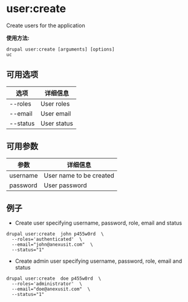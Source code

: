 # user:create
Create users for the application

**使用方法:**
```
drupal user:create [arguments] [options]
uc
```

## 可用选项
选项 | 详细信息
-------|-------------
--roles | User roles
--email | User email
--status | User status

## 可用参数
参数 | 详细信息
---------|-------------
username | User name to be created
password | User password

## 例子
* Create user specifying username, password, role, email and status
```
drupal user:create  john p455w0rd  \
  --roles='authenticated'  \
  --email="john@anexusit.com"  \
  --status="1"
```
* Create admin user specifying username, password, role, email and status
```
drupal user:create  doe p455w0rd  \
  --roles='administrator'  \
  --email="doe@anexusit.com"  \
  --status="1"
```
